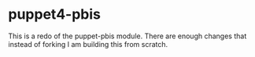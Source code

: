 # puppet4-pbis
This is a redo of the puppet-pbis module. There are enough changes that instead of forking I am building this from scratch.
